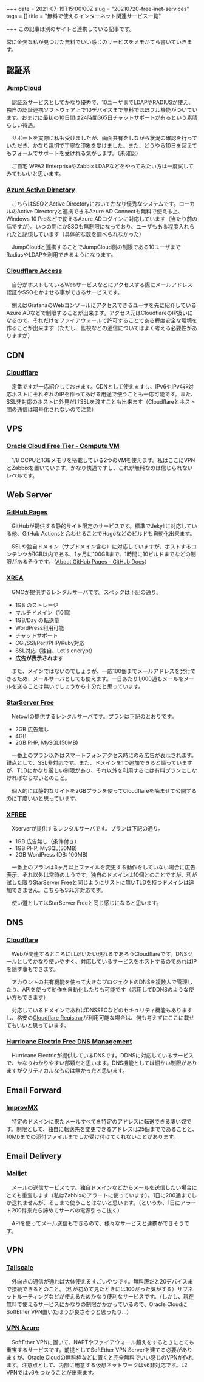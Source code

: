 +++
date = 2021-07-19T15:00:00Z
slug = "20210720-free-inet-services"
tags = []
title = "無料で使えるインターネット関連サービス一覧"

+++
この記事は別のサイトと連携している記事です。

常に金欠な私が見つけた無料でいい感じのサービスをメモがてら書いていきます。

## 認証系

### [JumpCloud](https://jumpcloud.com/)

　認証系サービスとしてかなり優秀で、10ユーザまでLDAPやRADIUSが使え、独自の認証連携ソフトウェア上で10デバイスまで無料でほぼフル機能がついています。おまけに最初の10日間は24時間365日チャットサポートが有るという素晴らしい待遇。

　サポートを実際に私も受けましたが、画面共有をしながら状況の確認を行っていただき、かなり親切で丁寧な印象を受けました。また、どうやら10日を超えてもフォームでサポートを受けれる気がします。（未確認）

　ご自宅 WPA2 EnterpriseやZabbix LDAPなどをやってみたい方は一度試してみてもいいと思います。

### [Azure Active Directory](https://azure.microsoft.com/ja-jp/services/active-directory/)

　こちらはSSOとActive Directoryにおいてかなり優秀なシステムです。ローカルのActive Directoryと連携できるAzure AD Connectも無料で使える上、Windows 10 Proなどで使えるAzure ADログインに対応しています（当たり前の話ですが）。いつの間にかSSOも無制限になっており、ユーザもある程度入れられたと記憶しています（具体的な数を調べられなかった）

　JumpCloudと連携することでJumpCloud側の制限である10ユーザまでRadiusやLDAPを利用できるようになります。

### [Cloudflare Access](https://www.cloudflare.com/ja-jp/teams/access/)

　自分がホストしているWebサービスなどにアクセスする際にメールアドレス認証やSSOをかませる事ができるサービスです。

　例えばGrafanaのWebコンソールにアクセスできるユーザを先に紹介しているAzure ADなどで制限することが出来ます。アクセス元はCloudflareのIP扱いになるので、それだけをファイアウォールで許可することである程度安全な環境を作ることが出来ます（ただし、監視などの通信についてはよく考える必要性がありますが）

## CDN

### [Cloudflare](https://www.cloudflare.com/)

　定番ですが一応紹介しておきます。CDNとして使えますし、IPv6やIPv4非対応ホストにそれぞれのIPを作ってあげる用途で使うことも一応可能です。また、SSL非対応のホストに外見だけSSLを渡すことも出来ます（Cloudflareとホスト間の通信は暗号化されないので注意）

## VPS

### [Oracle Cloud Free Tier - Compute VM](https://www.oracle.com/jp/cloud/free/)

　1/8 OCPUと1GBメモリを搭載している2つのVMを使えます。私はここにVPNとZabbixを置いています。かなり快適ですし、これが無料なのは信じられないレベルです。

## Web Server

### [GitHub Pages](https://pages.github.com/)

　GitHubが提供する静的サイト限定のサービスです。標準でJekyllに対応している他、GitHub Actionsと合わせることでHugoなどのビルドも自動化出来ます。

　SSLや独自ドメイン（サブドメイン含む）に対応していますが、ホストするコンテンツが1GB以内である、1ヶ月に100GBまで、1時間に10ビルドまでなどの制限があるそうです。（[About GitHub Pages - GitHub Docs](https://docs.github.com/en/pages/getting-started-with-github-pages/about-github-pages#usage-limits)）

### [XREA](https://www.xrea.com/)

　GMOが提供するレンタルサーバです。スペックは下記の通り。

* 1GB のストレージ
* マルチドメイン（10個）
* 1GB/Day の転送量
* WordPress利用可能
* チャットサポート
* CGI/SSI/Perl/PHP/Ruby対応
* SSL対応（独自、Let's encrypt）
* **広告が表示されます**

　また、メインではないのでしょうが、一応100個までメールアドレスを発行できるため、メールサーバとしても使えます。一日あたり1,000通もメールをメールを送ることは無いでしょうから十分だと思っています。

### [StarServer Free](https://www.star.ne.jp/free/)

　Netowlの提供するレンタルサーバです。プランは下記のとおりです。

* 2GB 広告無し
* 4GB
* 2GB PHP, MySQL(50MB)

　一番上のプラン以外はスマートフォンアクセス時にのみ広告が表示されます。難点として、SSL非対応です。また、ドメインを1つ追加できると謳っていますが、TLDにかなり厳しい制限があり、それ以外を利用するには有料プランにしなければならないとのこと。

　個人的には静的なサイトを2GBプランを使ってCloudflareを噛ませて公開するのに丁度いいと思っています。

### [XFREE](https://www.xfree.ne.jp/)

　Xserverが提供するレンタルサーバです。プランは下記の通り。

* 1GB 広告無し（条件付き）
* 1GB PHP, MySQL(50MB)
* 2GB WordPress (DB: 100MB)

　一番上のプランは3ヶ月以上ファイルを変更する動作をしていない場合に広告表示、それ以外は常時のようです。独自のドメインは10個とのことですが、私が試した限りStarServer Freeと同じようにリストに無いTLDを持つドメインは追加できません。こちらもSSL非対応です。

　使い道としてはStarServer Freeと同じ感じになると思います。

## DNS

### [Cloudflare](https://www.cloudflare.com/)

　Webが関連するところにはだいたい現れるであろうCloudflareです。DNSツールとしてかなり使いやすく、対応しているサービスをホストするのであればIPを隠す事もできます。

　アカウントの共有機能を使って大きなプロジェクトのDNSを複数人で管理したり、APIを使って動作を自動化したりも可能です（応用してDDNSのような使い方もできます）

　対応しているドメインであればDNSSECなどのセキュリティ機能もありますし、格安の[Cloudflare Registrar](https://www.cloudflare.com/ja-jp/products/registrar/)が利用可能な場合は、何も考えずにここに載せてもいいと思っています。

### [Hurricane Electric Free DNS Management](https://dns.he.net/)

　Hurricane Electricが提供しているDNSです。DDNSに対応しているサービスで、かなりわかりやすい部類だと思います。DNS機能としては細かい制限がありますがクリティカルなものは無かったと思います。

## Email Forward

### [ImprovMX](https://improvmx.com/)

　特定のドメインに来たメールすべてを特定のアドレスに転送できる凄い奴です。制限として、独自に転送先を変更できるアドレスは25個までであることと、10Mbまでの添付ファイルまでしか受け付けてくれないことがあります。

## Email Delivery

### [Mailjet](https://www.mailjet.com/)

　メールの送信サービスです。独自ドメインなどからメールを送信したい場合にとても重宝します（私はZabbixのアラートに使っています）。1日に200通までしか送れませんが、そこまで使うことはないと思います。（というか、1日にアラート200件来たら諦めてサーバの電源引っこ抜く）

　APIを使ってメール送信もできるので、様々なサービスと連携ができそうです。

## VPN

### [Tailscale](https://tailscale.com/)

　外向きの通信が通れば大体使えるすごいやつです。無料版だと20デバイスまで接続できるとのこと。（私が初めて見たときには100だった気がする）サブネットルーティングなどが使えるためかなり便利なサービスです。（しかし、現在無料で使えるサービスにかなりの制限がかかっているので、Oracle CloudにSoftEther VPN置いたほうが良さそうと思ったり…）

### [VPN Azure](http://www.vpnazure.net/ja/)

　SoftEther VPNに置いて、NAPTやファイアウォール超えをするときにとても重宝するサービスです。前提としてSoftEther VPN Serverを建てる必要がありますが、Oracle Cloudの無料枠などに置くと完全無料でいい感じのVPNが作れます。注意点として、内部に用意する仮想ネットワークはv6非対応です。L2 VPNではv6をつかうことが出来ます。